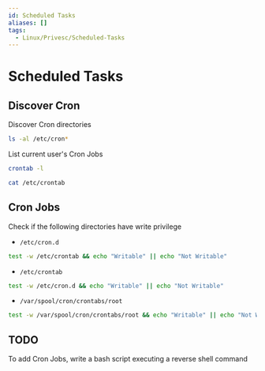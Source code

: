 ```yaml
---
id: Scheduled Tasks
aliases: []
tags:
  - Linux/Privesc/Scheduled-Tasks
---
```


# Scheduled Tasks

## Discover Cron

Discover Cron directories

```sh
ls -al /etc/cron*
```

List current user's Cron Jobs

```sh
crontab -l
```

```sh
cat /etc/crontab
```

## Cron Jobs

Check if the following directories have write privilege

- `/etc/cron.d`

```sh
test -w /etc/crontab && echo "Writable" || echo "Not Writable"
```

- `/etc/crontab`

```sh
test -w /etc/cron.d && echo "Writable" || echo "Not Writable"
```

- `/var/spool/cron/crontabs/root`

```sh
test -w /var/spool/cron/crontabs/root && echo "Writable" || echo "Not Writable"
```

## TODO


To add Cron Jobs, write a bash script executing a reverse shell command


